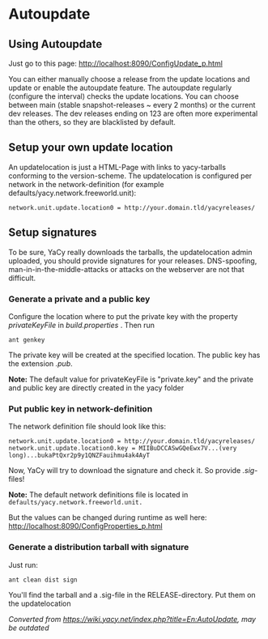 # Autoupdate

## Using Autoupdate

Just go to this page: <http://localhost:8090/ConfigUpdate_p.html>

You can either manually choose a release from the update locations and
update or enable the autoupdate feature. The autoupdate regularly
(configure the interval) checks the update locations. You can choose
between main (stable snapshot-releases ~ every 2 months) or the current
dev releases. The dev releases ending on 123 are often more experimental
than the others, so they are blacklisted by default.

## Setup your own update location

An updatelocation is just a HTML-Page with links to yacy-tarballs
conforming to the version-scheme. The updatelocation is configured per
network in the network-definition (for example
defaults/yacy.network.freeworld.unit):

    network.unit.update.location0 = http://your.domain.tld/yacyreleases/

## Setup signatures

To be sure, YaCy really downloads the tarballs, the updatelocation admin
uploaded, you should provide signatures for your releases. DNS-spoofing,
man-in-in-the-middle-attacks or attacks on the webserver are not that
difficult.

### Generate a private and a public key

Configure the location where to put the private key with the property
*privateKeyFile* in *build.properties* . Then run

    ant genkey

The private key will be created at the specified location. The public
key has the extension *.pub*.


**Note:** The default value for privateKeyFile is "private.key" and the
private and public key are directly created in the yacy folder 



### Put public key in network-definition

The network definition file should look like this:

    network.unit.update.location0 = http://your.domain.tld/yacyreleases/
    network.unit.update.location0.key = MIIBuDCCASwGQeEwx7V...(very long)...bukaPtQxr2p9y1QNZFauihmu4ak4AyT

Now, YaCy will try to download the signature and check it. So provide
*.sig*-files\!



**Note:** The default network definitions file is located in
`defaults/yacy.network.freeworld.unit.`

But the values can be changed during runtime as well here: 
<http://localhost:8090/ConfigProperties_p.html>




### Generate a distribution tarball with signature

Just run:

    ant clean dist sign

You'll find the tarball and a .sig-file in the RELEASE-directory. Put
them on the updatelocation


_Converted from
<https://wiki.yacy.net/index.php?title=En:AutoUpdate>, may be outdated_




